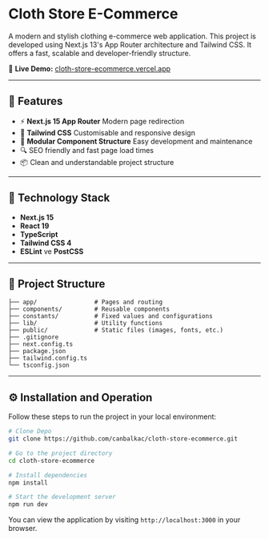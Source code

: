 # Cloth Store E-Commerce

A modern and stylish clothing e-commerce web application. This project is developed using Next.js 13's App Router architecture and Tailwind CSS. It offers a fast, scalable and developer-friendly structure.

🔗 **Live Demo:** [cloth-store-ecommerce.vercel.app](https://cloth-store-ecommerce.vercel.app)

---

## 🚀 Features

- ⚡️ **Next.js 15 App Router** Modern page redirection
- 🎨 **Tailwind CSS** Customisable and responsive design
- 🧩 **Modular Component Structure** Easy development and maintenance
- 🔍 SEO friendly and fast page load times
- 📦 Clean and understandable project structure

---

## 🧱 Technology Stack

- **Next.js 15**
- **React 19**
- **TypeScript**
- **Tailwind CSS 4**
- **ESLint** ve **PostCSS**

---

## 📁 Project Structure

```
├── app/                # Pages and routing
├── components/         # Reusable components
├── constants/          # Fixed values and configurations
├── lib/                # Utility functions
├── public/             # Static files (images, fonts, etc.)
├── .gitignore
├── next.config.ts
├── package.json
├── tailwind.config.ts
└── tsconfig.json
```

---

## ⚙️ Installation and Operation

Follow these steps to run the project in your local environment:

```bash
# Clone Depo
git clone https://github.com/canbalkac/cloth-store-ecommerce.git

# Go to the project directory
cd cloth-store-ecommerce

# Install dependencies
npm install

# Start the development server
npm run dev
```

You can view the application by visiting `http://localhost:3000` in your browser.
